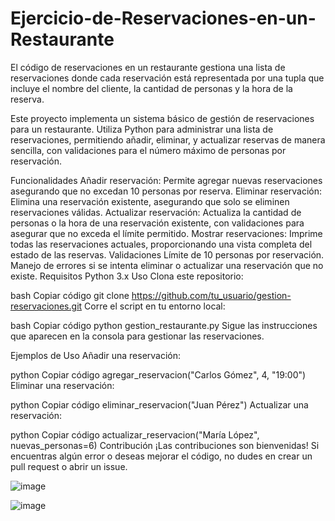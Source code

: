 # Ejercicio-de-Reservaciones-en-un-Restaurante
El código de reservaciones en un restaurante gestiona una lista de reservaciones donde cada reservación está representada por una tupla que incluye el nombre del cliente, la cantidad de personas y la hora de la reserva.


Este proyecto implementa un sistema básico de gestión de reservaciones para un restaurante. Utiliza Python para administrar una lista de reservaciones, permitiendo añadir, eliminar, y actualizar reservas de manera sencilla, con validaciones para el número máximo de personas por reservación.

Funcionalidades
Añadir reservación: Permite agregar nuevas reservaciones asegurando que no excedan 10 personas por reserva.
Eliminar reservación: Elimina una reservación existente, asegurando que solo se eliminen reservaciones válidas.
Actualizar reservación: Actualiza la cantidad de personas o la hora de una reservación existente, con validaciones para asegurar que no exceda el límite permitido.
Mostrar reservaciones: Imprime todas las reservaciones actuales, proporcionando una vista completa del estado de las reservas.
Validaciones
Límite de 10 personas por reservación.
Manejo de errores si se intenta eliminar o actualizar una reservación que no existe.
Requisitos
Python 3.x
Uso
Clona este repositorio:

bash
Copiar código
git clone https://github.com/tu_usuario/gestion-reservaciones.git
Corre el script en tu entorno local:

bash
Copiar código
python gestion_restaurante.py
Sigue las instrucciones que aparecen en la consola para gestionar las reservaciones.

Ejemplos de Uso
Añadir una reservación:

python
Copiar código
agregar_reservacion("Carlos Gómez", 4, "19:00")
Eliminar una reservación:

python
Copiar código
eliminar_reservacion("Juan Pérez")
Actualizar una reservación:

python
Copiar código
actualizar_reservacion("María López", nuevas_personas=6)
Contribución
¡Las contribuciones son bienvenidas! Si encuentras algún error o deseas mejorar el código, no dudes en crear un pull request o abrir un issue.

![image](https://github.com/user-attachments/assets/0e2309e1-1a5a-4198-ae39-101580d0cc4a)

![image](https://github.com/user-attachments/assets/56f36d33-65b8-45f4-b8f4-306501b97d60)


